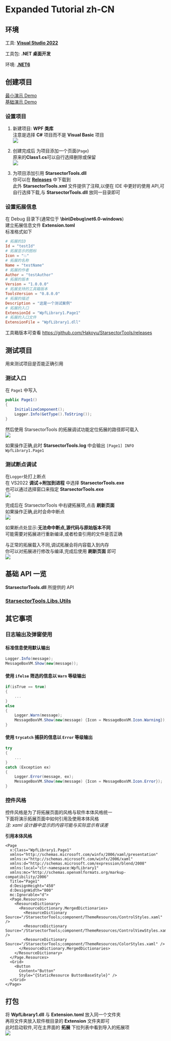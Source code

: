 # Expanded Tutorial zh-CN

## 环境

工具: **[Visual Studio 2022](https://visualstudio.microsoft.com/zh-hans/vs/)**

工具包: **.NET 桌面开发**

环境: **[.NET6](https://dotnet.microsoft.com/zh-cn/download/dotnet/6.0)**

## 创建项目

[最小演示 Demo](https://github.com/Hakoyu/StarsectorTools/blob/master/Expanded%20Tutorial/WpfLibrary1.7z)  
[基础演示 Demo](https://github.com/Hakoyu/StarsectorToolsExtensionDemo)

### 设置项目

1. 新建项目: **WPF 类库**  
   注意是选择 **C#** 项目而不是 **Visual Basic** 项目  
   ![](https://s2.loli.net/2023/01/09/rKRmBXGDM1UPp8T.png)

2. 创建完成后 为项目添加一个页面(`Page`)  
   原来的**Class1.cs**可以自行选择删除或保留  
   ![](https://s2.loli.net/2023/01/09/y4YUb2EQX9r1RGl.png)

3. 为项目添加引用 **StarsectorTools.dll**  
   你可以在 **[Releases](https://github.com/Hakoyu/StarsectorTools/releases)** 中下载到  
   此外 **StarsectorTools.xml** 文件提供了注释,以便在 IDE 中更好的使用 API,可自行选择下载,与 **StarsectorTools.dll** 放同一目录即可

### 设置拓展信息

在 Debug 目录下(通常位于 **\bin\Debug\net6.0-windows**)  
建立拓展信息文件 **Extension.toml**  
标准格式如下

```toml
# 拓展的ID
Id = "testId"
# 拓展显示的图标
Icon = "💥"
# 拓展的名称
Name = "testName"
# 拓展的作者
Author = "testAuthor"
# 拓展的版本
Version = "1.0.0.0"
# 拓展支持的工具箱版本
ToolsVersion = "0.8.0.0"
# 拓展的描述
Description = "这是一个测试案例"
# 拓展的入口
ExtensionId = "WpfLibrary1.Page1"
# 拓展的入口文件
ExtensionFile = "WpfLibrary1.dll"
```

工具箱版本可查看 https://github.com/Hakoyu/StarsectorTools/releases

## 测试项目

用来测试项目是否能正确引用

### 测试入口

在 `Page1` 中写入

```csharp
public Page1()
{
    InitializeComponent();
    Logger.Info(GetType().ToString());
}
```

然后使用 StarsectorTools 的拓展调试功能定位拓展的路径即可载入  
![](https://s2.loli.net/2023/01/10/AMEHKxvF4ukg7On.png)

如果操作正确,此时 **StarsectorTools.log** 中会输出 `[Page1] INFO WpfLibrary1.Page1`

### 测试断点调试

在`Logger`处打上断点  
在 VS2022 **调试->附加到进程** 中选择 **StarsectorTools.exe**  
也可以通过选择窗口来指定 **StarsectorTools.exe**  
![](https://s2.loli.net/2023/01/10/ypz32rQKxX6eu1S.png)

完成后在 StarsectorTools 中右键拓展项,点击 **刷新页面**  
如果操作正确,此时会命中断点  
![](https://s2.loli.net/2023/01/10/SgXsTzUmwOaW3tN.gif)

如果断点处显示:**无法命中断点,源代码与原始版本不同**  
可能需要对拓展进行重新编译,或者检查引用的文件是否正确  

与正常的拓展载入不同,调试拓展会将内容载入到内存  
你可以对拓展进行修改与编译,完成后使用 **刷新页面** 即可  
![](https://s2.loli.net/2023/01/10/zuNfrTocISq62JA.gif)

## 基础 API 一览

**StarsectorTools.dll** 所提供的 API

### [StarsectorTools.Libs.Utils](https://github.com/Hakoyu/StarsectorTools/blob/master/Libs/Utils)


## 其它事项

### 日志输出及弹窗使用

#### 标准信息使用默认输出

```csharp
Logger.Info(message);
MessageBoxVM.Show(new(message));
```

#### 使用 `ifelse` 筛选的信息以 `Warn` 等级输出

```csharp
if(isTrue == true)
{
    ...
}
else
{
    Logger.Warn(message);
    MessageBoxVM.Show(new(message) {Icon = MessageBoxVM.Icon.Warning});
}
```

#### 使用 `trycatch` 捕获的信息以 `Error` 等级输出

```csharp
try
{
    ...
}
catch (Exception ex)
{
    Logger.Error(message, ex);
    MessageBoxVM.Show(new(message) {Icon = MessageBoxVM.Icon.Error});
}
```

### 控件风格

控件风格是为了将拓展页面的风格与软件本体风格统一  
下面将演示拓展页面中如何引用及使用本体风格  
_注: xaml 设计器中显示的内容可能与实际显示有误差_

**引用本体风格**

```xaml
<Page
  x:Class="WpfLibrary1.Page1"
  xmlns="http://schemas.microsoft.com/winfx/2006/xaml/presentation"
  xmlns:x="http://schemas.microsoft.com/winfx/2006/xaml"
  xmlns:d="http://schemas.microsoft.com/expression/blend/2008"
  xmlns:local="clr-namespace:WpfLibrary1"
  xmlns:mc="http://schemas.openxmlformats.org/markup-compatibility/2006"
  Title="Page1"
  d:DesignHeight="450"
  d:DesignWidth="800"
  mc:Ignorable="d">
  <Page.Resources>
    <ResourceDictionary>
      <ResourceDictionary.MergedDictionaries>
        <ResourceDictionary Source="/StarsectorTools;component/ThemeResources/ControlStyles.xaml" />
        <ResourceDictionary Source="/StarsectorTools;component/ThemeResources/ControlViewStyles.xaml" />
        <ResourceDictionary Source="/StarsectorTools;component/ThemeResources/ColorStyles.xaml" />
      </ResourceDictionary.MergedDictionaries>
    </ResourceDictionary>
  </Page.Resources>
  <Grid>
    <Button
      Content="Button"
      Style="{StaticResource ButtonBaseStyle}" />
  </Grid>
</Page>
```

## 打包

将 **WpfLibrary1.dll** 与 **Extension.toml** 放入同一个文件夹  
再将文件夹放入软件根目录的 **Extension** 文件夹即可  
此时启动软件,可在主界面的 **拓展** 下拉列表中看到导入的拓展项  
![](https://s2.loli.net/2023/01/12/IiUpqf9gchNGmAo.png)
